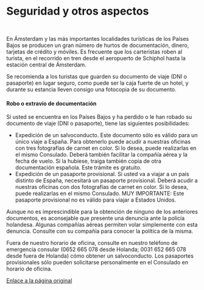   Seguridad y otros aspectos
==========================

    ​

En Ámsterdam y las más importantes localidades turísticas de los Países Bajos se producen un gran número de hurtos de documentación, dinero, tarjetas de crédito y móviles. Es frecuente que los carteristas roben al turista, en el recorrido en tren desde el aeropuerto de Schiphol hasta la estación central de Ámsterdam.

Se recomienda a los turistas que guarden su documento de viaje (DNI o pasaporte) en lugar seguro, como puede ser la caja fuerte de un hotel, y durante su estancia lleven consigo una fotocopia de su documento.

#### Robo o extravío de documentación

Si usted se encuentra en los Países Bajos y ha perdido o le han robado su documento de viaje (DNI o pasaporte), tiene las siguientes posibilidades: 

* Expedición de un salvoconducto. Este documento sólo es válido para un único viaje a España. Para obtenerlo puede acudir a nuestras oficinas con tres fotografías de carnet en color. Si lo desea, puede realizarlas en el mismo Consulado. Deberá también facilitar la compañía aérea y la fecha de vuelo. Si la hubiese, traiga también copia de otra documentación española. Este trámite es gratuito.
* Expedición de un pasaporte provisional. Si usted va a viajar a un país distinto de España, necesitará un pasaporte provisional. Deberá acudir a nuestras oficinas con dos fotografías de carnet en color. Si lo desea, puede realizarlas en el mismo Consulado. MUY IMPORTANTE: Este pasaporte provisional no es válido para viajar a Estados Unidos.

Aunque no es imprescindible para la obtención de ninguno de los anteriores documentos, es aconsejable que presente una denuncia ante la policía holandesa. Algunas compañías aéreas permiten volar simplemente con esta denuncia. Consulte con su compañía para conocer la política de la misma.

Fuera de nuestro horario de oficina, consulte en nuestro teléfono de emergencia consular (0652 665 078 desde Holanda; 0031 652 665 078 desde fuera de Holanda) cómo obtener un salvoconducto. Los pasaportes provisionales sólo pueden solicitarse personalmente en el Consulado en horario de oficina.

   [Enlace a la página original](https://www.exteriores.gob.es/Consulados/amsterdam/es/ViajarA/Paginas/Seguridad-y-otros-aspectos.aspx)